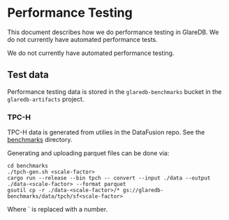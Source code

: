 # Performance Testing

This document describes how we do performance testing in GlareDB. We do not
currently have automated performance tests.

We do not currently have automated performance testing.

## Test data

Performance testing data is stored in the `glaredb-benchmarks` bucket in the
`glaredb-artifacts` project.

### TPC-H

TPC-H data is generated from utilies in the DataFusion repo. See the
[benchmarks](https://github.com/apache/arrow-datafusion/tree/main/benchmarks) directory.

Generating and uploading parquet files can be done via:

```shell
cd benchmarks
./tpch-gen.sh <scale-factor>
cargo run --release --bin tpch -- convert --input ./data --output ./data-<scale-factor> --format parquet
gsutil cp -r ./data-<scale-factor>/* gs://glaredb-benchmarks/data/tpch/sf<scale-factor>
```

Where `<scale-factor> is replaced with a number.

